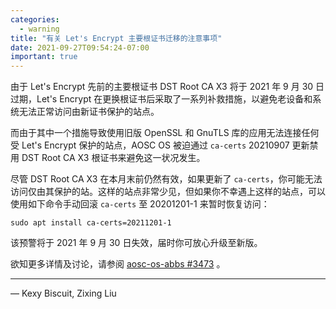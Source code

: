 ```yaml
---
categories:
  - warning
title: "有关 Let's Encrypt 主要根证书迁移的注意事项"
date: 2021-09-27T09:54:24-07:00
important: true
---
```


由于 Let's Encrypt 先前的主要根证书 DST Root CA X3 将于 2021 年 9 月 30 日过期，Let's Encrypt 在更换根证书后采取了一系列补救措施，以避免老设备和系统无法正常访问由新证书保护的站点。

而由于其中一个措施导致使用旧版 OpenSSL 和 GnuTLS 库的应用无法连接任何受 Let's Encrypt 保护的站点，AOSC OS 被迫通过 `ca-certs` 20210907 更新禁用 DST Root CA X3 根证书来避免这一状况发生。

尽管 DST Root CA X3 在本月末前仍然有效，如果更新了 `ca-certs`，你可能无法访问仅由其保护的站。这样的站点非常少见，但如果你不幸遇上这样的站点，可以使用如下命令手动回滚 `ca-certs` 至 20201201-1 来暂时恢复访问：

    sudo apt install ca-certs=20211201-1

该预警将于 2021 年 9 月 30 日失效，届时你可放心升级至新版。

欲知更多详情及讨论，请参阅 [aosc-os-abbs #3473](https://github.com/AOSC-Dev/aosc-os-abbs/discussions/3473) 。

---

— Kexy Biscuit, Zixing Liu
